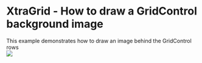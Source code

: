 # XtraGrid - How to draw a GridControl background image


<p>This example demonstrates how to draw an image behind the GridControl rows<br /> <img src="https://raw.githubusercontent.com/DevExpress-Examples/xtragrid-how-to-draw-a-gridcontrol-background-image-e5017/12.2.15+/media/3b44b7aa-6c04-4df5-a787-f1261d8ad928.png"></p>

<br/>


